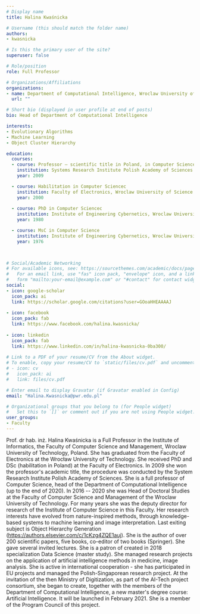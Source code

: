 ```yaml
---
# Display name
title: Halina Kwaśnicka

# Username (this should match the folder name)
authors:
- kwasnicka

# Is this the primary user of the site?
superuser: false

# Role/position
role: Full Professor

# Organizations/Affiliations
organizations:
- name: Department of Computational Intelligence, Wroclaw University of Science and Technology
  url: ""

# Short bio (displayed in user profile at end of posts)
bio: Head of Department of Computational Intelligence

interests:
- Evolutionary Algorithms
- Machine Learning
- Object Cluster Hierarchy

education:
  courses:
  - course: Professor – scientific title in Poland, in Computer Science (Artificial Intelligence)
    institution: Systems Research Institute Polish Academy of Sciences
    year: 2009

  - course: Habilitation in Computer Sciencec
    institution: Faculty of Electronics, Wroclaw University of Science and Technology
    year: 2000
    
  - course: PhD in Computer Sciencec
    institution: Institute of Engineering Cybernetics, Wroclaw University of Science and Technology
    year: 1980

  - course: MsC in Computer Science
    institution: Institute of Engineering Cybernetics, Wroclaw University of Science and Technology
    year: 1976
    


# Social/Academic Networking
# For available icons, see: https://sourcethemes.com/academic/docs/page-builder/#icons
#   For an email link, use "fas" icon pack, "envelope" icon, and a link in the
#   form "mailto:your-email@example.com" or "#contact" for contact widget.
social:
- icon: google-scholar
  icon_pack: ai
  link: https://scholar.google.com/citations?user=GOoaHHEAAAAJ
  
- icon: facebook
  icon_pack: fab
  link: https://www.facebook.com/halina.kwasnicka/
  
- icon: linkedin
  icon_pack: fab
  link: https://www.linkedin.com/in/halina-kwasnicka-0ba300/
  
# Link to a PDF of your resume/CV from the About widget.
# To enable, copy your resume/CV to `static/files/cv.pdf` and uncomment the lines below.
# - icon: cv
#   icon_pack: ai
#   link: files/cv.pdf

# Enter email to display Gravatar (if Gravatar enabled in Config)
email: "Halina.Kwasnicka@pwr.edu.pl"

# Organizational groups that you belong to (for People widget)
#   Set this to `[]` or comment out if you are not using People widget.
user_groups:
- Faculty
---
```

Prof. dr hab. inż. Halina Kwaśnicka is a Full Professor in the Institute of Informatics, the Faculty of Computer Science and Management, Wroclaw University of Technology, Poland.
She has graduated from the Faculty of Electronics at the Wrocław University of Technology. She received PhD and DSc (habilitation in Poland) at the Faculty of Electronics. In 2009 she won the professor's academic title, the procedure was conducted by the System Research Institute Polish Academy of Sciences. She is a full professor of Computer Science, head of the Department of Computational Intelligence (up to the end of 2020). In 2016 -- 2020 she was Head of Doctoral Studies at the Faculty of Computer Science and Management of the Wroclaw University of Technology. For many years she was the deputy director for research of the Institute of Computer Science in this Faculty. Her research interests have evolved from nature-inspired methods, through knowledge-based systems to machine learning and image interpretation. Last exiting subject is Object Hierarchy Generation (https://authors.elsevier.com/c/1cKzg4ZQE1auj).
She is the author of over 200 scientific papers, five books, co-editor of two books (Springer). She gave several invited lectures. She is a patron of created in 2018 specialization Data Science (master study). She managed research projects on the application of artificial intelligence methods in medicine, image analysis. She is active in international cooperation - she has participated in EU projects and managed the Polish-Singaporean research project. At the invitation of the then Ministry of Digitization, as part of the AI-Tech project consortium, she began to create, together with the members of the Department of Computational Intelligence, a new master's degree course: Artificial Intelligence. It will be launched in February 2021. She is a member of the Program Council of this project.
